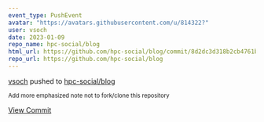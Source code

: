 ```yaml
---
event_type: PushEvent
avatar: "https://avatars.githubusercontent.com/u/814322?"
user: vsoch
date: 2023-01-09
repo_name: hpc-social/blog
html_url: https://github.com/hpc-social/blog/commit/8d2dc3d318b2cb4761ba95f6047361b23c0bc263
repo_url: https://github.com/hpc-social/blog
---
```


<a href='https://github.com/vsoch' target='_blank'>vsoch</a> pushed to <a href='https://github.com/hpc-social/blog' target='_blank'>hpc-social/blog</a>

<small>Add more emphasized note not to fork/clone this repository</small>

<a href='https://github.com/hpc-social/blog/commit/8d2dc3d318b2cb4761ba95f6047361b23c0bc263' target='_blank'>View Commit</a>